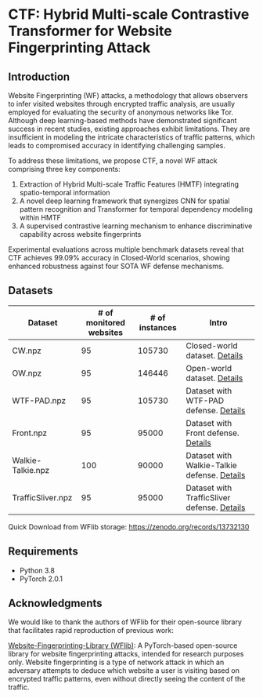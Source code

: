 # CTF: Hybrid Multi-scale Contrastive Transformer for Website Fingerprinting Attack

## Introduction
Website Fingerprinting (WF) attacks, a methodology that allows observers to infer visited websites through encrypted traffic analysis, are usually employed for evaluating the security of anonymous networks like Tor. Although deep learning-based methods have demonstrated significant success in recent studies, existing approaches exhibit limitations. They are insufficient in modeling the intricate characteristics of traffic patterns, which leads to compromised accuracy in identifying challenging samples.

To address these limitations, we propose CTF, a novel WF attack comprising three key components:
1. Extraction of Hybrid Multi-scale Traffic Features (HMTF) integrating spatio-temporal information
2. A novel deep learning framework that synergizes CNN for spatial pattern recognition and Transformer for temporal dependency modeling within HMTF
3. A supervised contrastive learning mechanism to enhance discriminative capability across website fingerprints

Experimental evaluations across multiple benchmark datasets reveal that CTF achieves 99.09% accuracy in Closed-World scenarios, showing enhanced robustness against four SOTA WF defense mechanisms.

## Datasets

| Dataset | # of monitored websites | # of instances | Intro |
|---------|-------------------------|----------------|-------|
| CW.npz | 95 | 105730 | Closed-world dataset. [Details](https://dl.acm.org/doi/pdf/10.1145/3243734.3243768) |
| OW.npz | 95 | 146446 | Open-world dataset. [Details](https://dl.acm.org/doi/pdf/10.1145/3243734.3243768) |
| WTF-PAD.npz | 95 | 105730 | Dataset with WTF-PAD defense. [Details](https://arxiv.org/pdf/1512.00524) |
| Front.npz | 95 | 95000 | Dataset with Front defense. [Details](https://www.usenix.org/system/files/sec20-gong.pdf) |
| Walkie-Talkie.npz | 100 | 90000 | Dataset with Walkie-Talkie defense. [Details](https://www.usenix.org/system/files/conference/usenixsecurity17/sec17-wang-tao.pdf) |
| TrafficSliver.npz | 95 | 95000 | Dataset with TrafficSliver defense. [Details](https://sebastianreuter.info/publications/pdf/ccs-trafficsliver.pdf) |

Quick Download from WFlib storage: https://zenodo.org/records/13732130

## Requirements
- Python 3.8
- PyTorch 2.0.1

## Acknowledgments
We would like to thank the authors of WFlib for their open-source library that facilitates rapid reproduction of previous work:

[Website-Fingerprinting-Library (WFlib)](https://github.com/Xinhao-Deng/Website-Fingerprinting-Library): A PyTorch-based open-source library for website fingerprinting attacks, intended for research purposes only. Website fingerprinting is a type of network attack in which an adversary attempts to deduce which website a user is visiting based on encrypted traffic patterns, even without directly seeing the content of the traffic.


